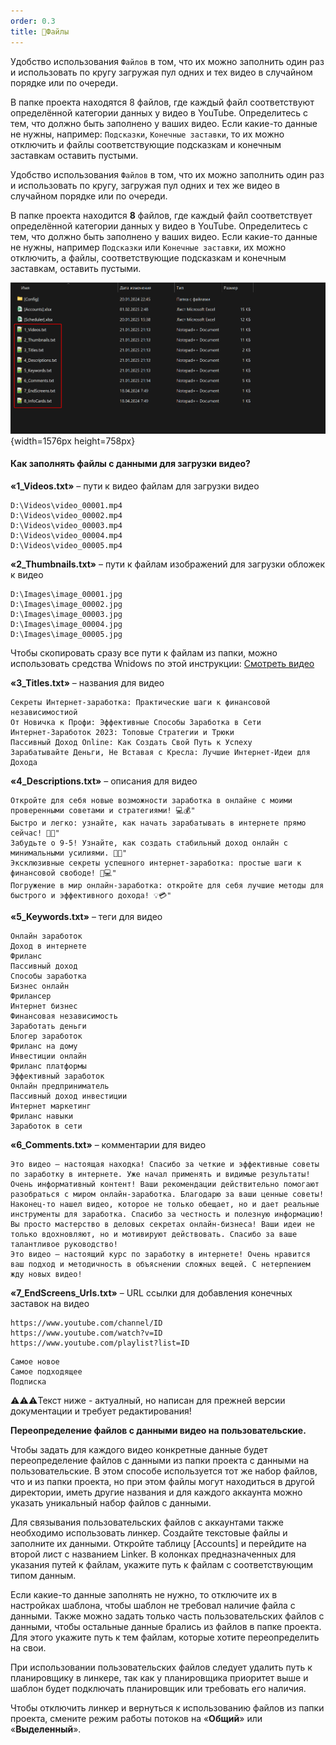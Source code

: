 ```yaml
---
order: 0.3
title: 📑Файлы
---
```


Удобство использования `Файлов` в том, что их можно заполнить один раз и использовать по кругу загружая пул одних и тех видео в случайном порядке или по очереди.

В папке проекта находятся 8 файлов, где каждый файл соответствуют определённой категории данных у видео в YouTube. Определитесь с тем, что должно быть заполнено у ваших видео. Если какие-то данные не нужны, например: `Подсказки`, `Конечные заставки`, то их можно отключить и файлы соответствующие подсказкам и конечным заставкам оставить пустыми.

Удобство использования `Файлов` в том, что их можно заполнить один раз и использовать по кругу, загружая пул одних и тех же видео в случайном порядке или по очереди.

В папке проекта находится **8** файлов, где каждый файл соответствует определённой категории данных у видео в YouTube. Определитесь с тем, что должно быть заполнено у ваших видео. Если какие-то данные не нужны, например `Подсказки` или `Конечные заставки`, их можно отключить, а файлы, соответствующие подсказкам и конечным заставкам, оставить пустыми.

![](./files.png){width=1576px height=758px}

#### **Как заполнять файлы с данными для загрузки видео?**

**«1_Videos.txt»** – пути к видео файлам для загрузки видео

```
D:\Videos\video_00001.mp4
D:\Videos\video_00002.mp4
D:\Videos\video_00003.mp4
D:\Videos\video_00004.mp4
D:\Videos\video_00005.mp4
```

**«2_Thumbnails.txt»** – пути к файлам изображений для загрузки обложек к видео

```
D:\Images\image_00001.jpg
D:\Images\image_00002.jpg
D:\Images\image_00003.jpg
D:\Images\image_00004.jpg
D:\Images\image_00005.jpg
```

Чтобы скопировать сразу все пути к файлам из папки, можно использовать средства Wnidows по этой инструкции: [Смотреть видео](https://www.youtube.com/watch?v=Z4V6sIms4k4)

**«3_Titles.txt»** – названия для видео

```Plaintext
Секреты Интернет-заработка: Практические шаги к финансовой независимостиой
От Новичка к Профи: Эффективные Способы Заработка в Сети
Интернет-Заработок 2023: Топовые Стратегии и Трюки
Пассивный Доход Online: Как Создать Свой Путь к Успеху
Зарабатывайте Деньги, Не Вставая с Кресла: Лучшие Интернет-Идеи для Дохода
```

**«4_Descriptions.txt»** – описания для видео

```
Откройте для себя новые возможности заработка в онлайне с моими проверенными советами и стратегиями! 💻💰"
Быстро и легко: узнайте, как начать зарабатывать в интернете прямо сейчас! 🚀💸"
Забудьте о 9-5! Узнайте, как создать стабильный доход онлайн с минимальными усилиями. 💼🌐"
Эксклюзивные секреты успешного интернет-заработка: простые шаги к финансовой свободе! 🌟💻"
Погружение в мир онлайн-заработка: откройте для себя лучшие методы для быстрого и эффективного дохода! 💡💳"
```

**«5_Keywords.txt»** – теги для видео

```
Онлайн заработок
Доход в интернете
Фриланс
Пассивный доход
Способы заработка
Бизнес онлайн
Фрилансер
Интернет бизнес
Финансовая независимость
Заработать деньги
Блогер заработок
Фриланс на дому
Инвестиции онлайн
Фриланс платформы
Эффективный заработок
Онлайн предприниматель
Пассивный доход инвестиции
Интернет маркетинг
Фриланс навыки
Заработок в сети
```

**«6_Comments.txt»** – комментарии для видео

```
Это видео — настоящая находка! Спасибо за четкие и эффективные советы по заработку в интернете. Уже начал применять и видимые результаты!
Очень информативный контент! Ваши рекомендации действительно помогают разобраться с миром онлайн-заработка. Благодарю за ваши ценные советы!
Наконец-то нашел видео, которое не только обещает, но и дает реальные инструменты для заработка. Спасибо за честность и полезную информацию!
Вы просто мастерство в деловых секретах онлайн-бизнеса! Ваши идеи не только вдохновляют, но и мотивируют действовать. Спасибо за ваше талантливое руководство!
Это видео – настоящий курс по заработку в интернете! Очень нравится ваш подход и методичность в объяснении сложных вещей. С нетерпением жду новых видео!
```

**«7_EndScreens_Urls.txt»** – URL ссылки для добавления конечных заставок на видео

```
https://www.youtube.com/channel/ID
https://www.youtube.com/watch?v=ID
https://www.youtube.com/playlist?list=ID
```

```
Самое новое
Самое подходящее
Подписка
```



⚠️⚠️⚠️Текст ниже - актуалный, но написан для прежней версии документации и требует редактирования!

**Переопределение файлов с данными видео на пользовательские.**

Чтобы задать для каждого видео конкретные данные будет переопределение файлов с данными из папки проекта с данными на пользовательские. В этом способе используется тот же набор файлов, что и из папки проекта, но при этом файлы могут находиться в другой директории, иметь другие названия и для каждого аккаунта можно указать уникальный набор файлов с данными.

Для связывания пользовательских файлов с аккаунтами также необходимо использовать линкер. Создайте текстовые файлы и заполните их данными. Откройте таблицу \[Accounts\] и перейдите на второй лист с названием Linker. В колонках предназначенных для указания путей к файлам, укажите путь к файлам с соответствующим типом данным.

Если какие-то данные заполнять не нужно, то отключите их в настройках шаблона, чтобы шаблон не требовал наличие файла с данными. Также можно задать только часть пользовательских файлов с данными, чтобы остальные данные брались из файлов в папке проекта. Для этого укажите путь к тем файлам, которые хотите переопределить на свои.

При использовании пользовательских файлов следует удалить путь к планировщику в линкере, так как у планировщика приоритет выше и шаблон будет подключать планировщик или требовать его наличия.

Чтобы отключить линкер и вернуться к использованию файлов из папки проекта, смените режим работы потоков на «**Общий**» или «**Выделенный**».
